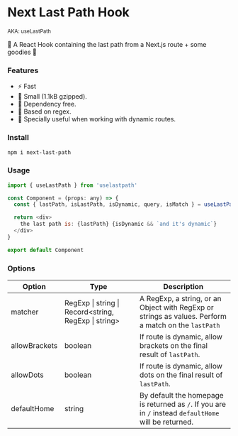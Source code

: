 # Next Last Path Hook 

<sub>AKA: useLastPath</sub> 

🥉 A React Hook containing the last path from a Next.js route + some goodies 🎁

### Features

- ⚡️ Fast
- 🧩 Small (1.1kB gzipped).
- 🥶 Dependency free.
- 🧪 Based on regex. 
- 🧨 Specially useful when working with dynamic routes.

### Install

```bash
npm i next-last-path
```

### Usage

```js
import { useLastPath } from 'uselastpath'

const Component = (props: any) => {
  const { lastPath, isLastPath, isDynamic, query, isMatch } = useLastPath()

  return <div>
    the last path is: {lastPath} {isDynamic && `and it's dynamic`}
  </div>
}

export default Component
```

### Options

| Option        | Type                                                 | Description                                                                                           |
|---------------|------------------------------------------------------|-------------------------------------------------------------------------------------------------------|
| matcher       | RegExp \| string \| Record<string, RegExp \| string> | A RegExp, a string, or an Object with RegExp or strings as values. Perform a match on the `lastPath`  |
| allowBrackets | boolean                                              | If route is dynamic, allow brackets on the final result of `lastPath`.                                |
| allowDots     | boolean                                              | If route is dynamic, allow dots on the final result of `lastPath`.                                    |
| defaultHome   | string                                               | By default the homepage is returned as `/`. If you are in `/` instead `defaultHome` will be returned. |

